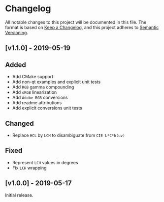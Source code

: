 # Changelog
All notable changes to this project will be documented in this file.
The format is based on [Keep a Changelog](https://keepachangelog.com/en/1.0.0/), and this project adheres to [Semantic Versioning](https://semver.org/spec/v2.0.0.html).


## [v1.1.0] - 2019-05-19

## Added
- Add CMake support
- Add non-qt examples and explicit unit tests
- Add `RGB` gamma compounding
- Add `sRGB` linearization
- Add `Adobe RGB` conversions
- Add readme attributions
- Add explicit conversions unit tests

## Changed
- Replace `HCL` by `LCH` to disambiguate from `CIE L*C*h(uv)`

## Fixed
- Represent `LCH` values in degrees
- Fix `LCH` wrapping


## [v1.0.0] - 2019-05-17
Initial release.
